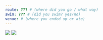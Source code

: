 ```yaml
---
route: ??? # (where did you go / what way)
swim: ??? # (did you swim? yes/no)
venue: # (where you ended up or ate)
---
```


<!-- content goes here, uses markdown -->

<!-- images will automatically be shown, if put in images/ttt/. must match the date of the ride, in format YYYY-MM-DD. can be jpg or png -->

![](../images/ttt/2024-01-04.png)
![](../images/ttt/2024-01-04.jpg)

